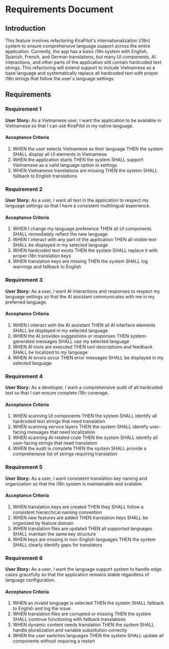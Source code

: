 # Requirements Document

## Introduction

This feature involves refactoring KiraPilot's internationalization (i18n) system to ensure comprehensive language support across the entire application. Currently, the app has a basic i18n system with English, Spanish, French, and German translations, but many UI components, AI interactions, and other parts of the application still contain hardcoded text strings. This refactoring will extend support to include Vietnamese as a base language and systematically replace all hardcoded text with proper i18n strings that follow the user's language settings.

## Requirements

### Requirement 1

**User Story:** As a Vietnamese user, I want the application to be available in Vietnamese so that I can use KiraPilot in my native language.

#### Acceptance Criteria

1. WHEN the user selects Vietnamese as their language THEN the system SHALL display all UI elements in Vietnamese
2. WHEN the application starts THEN the system SHALL support Vietnamese as a valid language option in settings
3. WHEN Vietnamese translations are missing THEN the system SHALL fallback to English translations

### Requirement 2

**User Story:** As a user, I want all text in the application to respect my language settings so that I have a consistent multilingual experience.

#### Acceptance Criteria

1. WHEN I change my language preference THEN all UI components SHALL immediately reflect the new language
2. WHEN I interact with any part of the application THEN all visible text SHALL be displayed in my selected language
3. WHEN hardcoded text exists THEN the system SHALL replace it with proper i18n translation keys
4. WHEN translation keys are missing THEN the system SHALL log warnings and fallback to English

### Requirement 3

**User Story:** As a user, I want AI interactions and responses to respect my language settings so that the AI assistant communicates with me in my preferred language.

#### Acceptance Criteria

1. WHEN I interact with the AI assistant THEN all AI interface elements SHALL be displayed in my selected language
2. WHEN the AI provides suggestions or responses THEN system-generated messages SHALL use my selected language
3. WHEN AI tools are executed THEN tool descriptions and feedback SHALL be localized to my language
4. WHEN AI errors occur THEN error messages SHALL be displayed in my selected language

### Requirement 4

**User Story:** As a developer, I want a comprehensive audit of all hardcoded text so that I can ensure complete i18n coverage.

#### Acceptance Criteria

1. WHEN scanning UI components THEN the system SHALL identify all hardcoded text strings that need translation
2. WHEN scanning service layers THEN the system SHALL identify user-facing messages that need localization
3. WHEN scanning AI-related code THEN the system SHALL identify all user-facing strings that need translation
4. WHEN the audit is complete THEN the system SHALL provide a comprehensive list of strings requiring translation

### Requirement 5

**User Story:** As a user, I want consistent translation key naming and organization so that the i18n system is maintainable and scalable.

#### Acceptance Criteria

1. WHEN translation keys are created THEN they SHALL follow a consistent hierarchical naming convention
2. WHEN new features are added THEN translation keys SHALL be organized by feature domain
3. WHEN translation files are updated THEN all supported languages SHALL maintain the same key structure
4. WHEN keys are missing in non-English languages THEN the system SHALL clearly identify gaps for translators

### Requirement 6

**User Story:** As a user, I want the language support system to handle edge cases gracefully so that the application remains stable regardless of language configuration.

#### Acceptance Criteria

1. WHEN an invalid language is selected THEN the system SHALL fallback to English and log the issue
2. WHEN translation files are corrupted or missing THEN the system SHALL continue functioning with fallback translations
3. WHEN dynamic content needs translation THEN the system SHALL handle pluralization and variable substitution correctly
4. WHEN the user switches languages THEN the system SHALL update all components without requiring a restart

